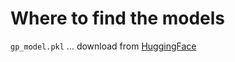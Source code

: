 # Where to find the models

`gp_model.pkl` ... download from [HuggingFace](https://huggingface.co/tillwenke/heatchmap-model)
